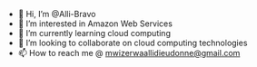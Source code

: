 - 👋 Hi, I’m @Alli-Bravo
- 👀 I’m interested in Amazon Web Services
- 🌱 I’m currently learning cloud computing
- 💞️ I’m looking to collaborate on cloud computing technologies
- 📫 How to reach me @ mwizerwaallidieudonne@gmail.com

<!---
Alli-Bravo/Alli-Bravo is a ✨ special ✨ repository because its `README.md` (this file) appears on your GitHub profile.
You can click the Preview link to take a look at your changes.
--->
